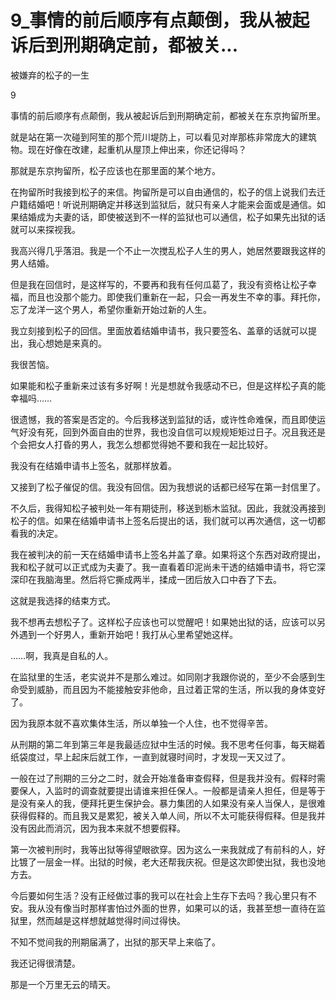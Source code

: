# 9_事情的前后顺序有点颠倒，我从被起诉后到刑期确定前，都被关...

被嫌弃的松子的一生

9

事情的前后顺序有点颠倒，我从被起诉后到刑期确定前，都被关在东京拘留所里。

就是站在第一次碰到阿笙的那个荒川堤防上，可以看见对岸那栋非常庞大的建筑物。现在好像在改建，起重机从屋顶上伸出来，你还记得吗？

那就是东京拘留所，松子应该也在那里面的某个地方。

在拘留所时我接到松子的来信。拘留所是可以自由通信的，松子的信上说我们去迁户籍结婚吧！听说刑期确定并移送到监狱后，就只有亲人才能来会面或是通信。如果结婚成为夫妻的话，即使被送到不一样的监狱也可以通信，松子如果先出狱的话就可以来探视我。

我高兴得几乎落泪。我是一个不止一次搅乱松子人生的男人，她居然要跟我这样的男人结婚。

但是我在回信时，是这样写的，不要再和我有任何瓜葛了，我没有资格让松子幸福，而且也没那个能力。即使我们重新在一起，只会一再发生不幸的事。拜托你，忘了龙洋一这个男人，希望你重新开始过新的人生。

我立刻接到松子的回信。里面放着结婚申请书，我只要签名、盖章的话就可以提出，我心想她是来真的。

我很苦恼。

如果能和松子重新来过该有多好啊！光是想就令我感动不已，但是这样松子真的能幸福吗……

很遗憾，我的答案是否定的。今后我移送到监狱的话，或许性命难保，而且即使运气好没有死，回到外面自由的世界，我也没自信可以规规矩矩过日子。况且我还是个会把女人打昏的男人，我怎么想都觉得她不要和我在一起比较好。

我没有在结婚申请书上签名，就那样放着。

又接到了松子催促的信。我没有回信。因为我想说的话都已经写在第一封信里了。

不久后，我得知松子被判处一年有期徒刑，移送到栃木监狱。因此，我就没再接到松子的信。如果在结婚申请书上签名后提出的话，我们就可以再次通信，这一切都看我的决定。

我在被判决的前一天在结婚申请书上签名并盖了章。如果将这个东西对政府提出，我和松子就可以正式成为夫妻了。我一直看着印泥尚未干透的结婚申请书，将它深深印在我脑海里。然后将它撕成两半，揉成一团后放入口中吞了下去。

这就是我选择的结束方式。

我不想再去想松子了。这样松子应该也可以觉醒吧！如果她出狱的话，应该可以另外遇到一个好男人，重新开始吧！我打从心里希望她这样。

……啊，我真是自私的人。

在监狱里的生活，老实说并不是那么难过。如同刚才我跟你说的，至少不会感到生命受到威胁，而且因为不能接触安非他命，且过着正常的生活，所以我的身体变好了。

因为我原本就不喜欢集体生活，所以单独一个人住，也不觉得辛苦。

从刑期的第二年到第三年是我最适应狱中生活的时候。我不思考任何事，每天糊着纸袋度过，早上起床后就工作，一直到就寝时间时，才发现一天又过了。

一般在过了刑期的三分之二时，就会开始准备审查假释，但是我并没有。假释时需要保人，入监时的调查就要提出请谁来担任保人。一般都是请亲人担任，但是等于是没有亲人的我，便拜托更生保护会。暴力集团的人如果没有亲人当保人，是很难获得假释的。而且我又是累犯，被关入单人间，所以不太可能获得假释。但是我并没有因此而消沉，因为我本来就不想要假释。

第一次被判刑时，我等出狱等得望眼欲穿。因为这么一来我就成了有前科的人，好比镀了一层金一样。出狱的时候，老大还帮我庆祝。但是这次即使出狱，我也没地方去。

今后要如何生活？没有正经做过事的我可以在社会上生存下去吗？我心里只有不安。我从没有像当时那样害怕过外面的世界，如果可以的话，我甚至想一直待在监狱里，然而越是这样想就越觉得时间过得快。

不知不觉间我的刑期届满了，出狱的那天早上来临了。

我还记得很清楚。

那是一个万里无云的晴天。